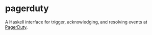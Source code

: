# pagerduty

A Haskell interface for trigger, acknowledging, and resolving events
at [PagerDuty](https://www.pagerduty.com).
